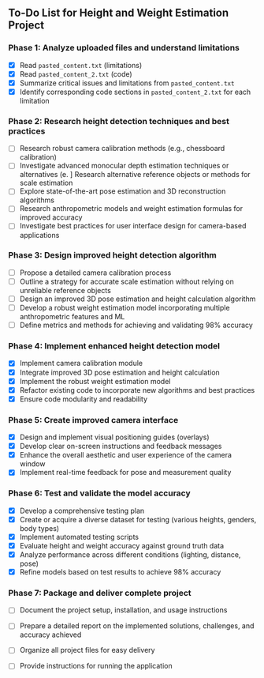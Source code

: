 ## To-Do List for Height and Weight Estimation Project

### Phase 1: Analyze uploaded files and understand limitations
- [x] Read `pasted_content.txt` (limitations)
- [x] Read `pasted_content_2.txt` (code)
- [x] Summarize critical issues and limitations from `pasted_content.txt`
- [x] Identify corresponding code sections in `pasted_content_2.txt` for each limitation

### Phase 2: Research height detection techniques and best practices
- [ ] Research robust camera calibration methods (e.g., chessboard calibration)
- [ ] Investigate advanced monocular depth estimation techniques or alternatives (e. ] Research alternative reference objects or methods for scale estimation
- [ ] Explore state-of-the-art pose estimation and 3D reconstruction algorithms
- [ ] Research anthropometric models and weight estimation formulas for improved accuracy
- [ ] Investigate best practices for user interface design for camera-based applications

### Phase 3: Design improved height detection algorithm
- [ ] Propose a detailed camera calibration process
- [ ] Outline a strategy for accurate scale estimation without relying on unreliable reference objects
- [ ] Design an improved 3D pose estimation and height calculation algorithm
- [ ] Develop a robust weight estimation model incorporating multiple anthropometric features and ML
- [ ] Define metrics and methods for achieving and validating 98% accuracy

### Phase 4: Implement enhanced height detection model
- [x] Implement camera calibration module
- [x] Integrate improved 3D pose estimation and height calculation
- [x] Implement the robust weight estimation model
- [x] Refactor existing code to incorporate new algorithms and best practices
- [x] Ensure code modularity and readability

### Phase 5: Create improved camera interface
- [x] Design and implement visual positioning guides (overlays)
- [x] Develop clear on-screen instructions and feedback messages
- [x] Enhance the overall aesthetic and user experience of the camera window
- [x] Implement real-time feedback for pose and measurement quality

### Phase 6: Test and validate the model accuracy
- [x] Develop a comprehensive testing plan
- [x] Create or acquire a diverse dataset for testing (various heights, genders, body types)
- [x] Implement automated testing scripts
- [x] Evaluate height and weight accuracy against ground truth data
- [x] Analyze performance across different conditions (lighting, distance, pose)
- [x] Refine models based on test results to achieve 98% accuracy

### Phase 7: Package and deliver complete project
- [ ] Document the project setup, installation, and usage instructions
- [ ] Prepare a detailed report on the implemented solutions, challenges, and accuracy achieved
- [ ] Organize all project files for easy delivery
- [ ] Provide instructions for running the application


